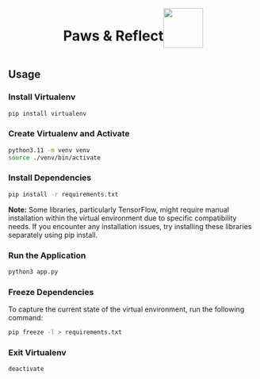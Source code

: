 <div style="display: flex; justify-content: center;">
  <h1> Paws & Reflect </h1>
  <img src="https://media.tenor.com/w_xkJNZpzhgAAAAM/goofy.gif" width="80" height="80">
</div>

## Usage

### Install Virtualenv

```bash
pip install virtualenv
```

### Create Virtualenv and Activate

```bash
python3.11 -m venv venv
source ./venv/bin/activate
```

### Install Dependencies

```bash
pip install -r requirements.txt
```

**Note:** Some libraries, particularly TensorFlow, might require manual installation within the virtual environment due to specific compatibility needs.
If you encounter any installation issues, try installing these libraries separately using pip install.

### Run the Application

```bash
python3 app.py
```

### Freeze Dependencies

To capture the current state of the virtual environment, run the following command:

```bash
pip freeze -l > requirements.txt
```

### Exit Virtualenv

```bash
deactivate
```
